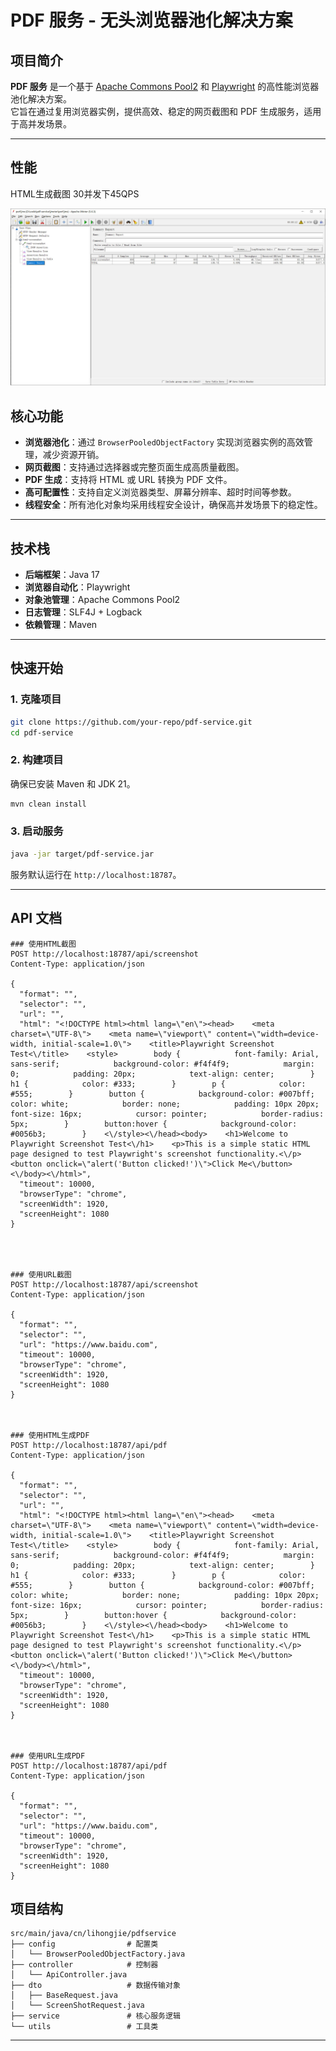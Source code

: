 
# PDF 服务 - 无头浏览器池化解决方案

## 项目简介

**PDF 服务** 是一个基于 [Apache Commons Pool2](https://commons.apache.org/proper/commons-pool/) 和 [Playwright](https://playwright.dev/) 的高性能浏览器池化解决方案。  
它旨在通过复用浏览器实例，提供高效、稳定的网页截图和 PDF 生成服务，适用于高并发场景。

---


## 性能

HTML生成截图 30并发下45QPS

![html-screenshot-perf-test.jpg](images/html-screenshot-perf-test.jpg)


## 核心功能

- **浏览器池化**：通过 `BrowserPooledObjectFactory` 实现浏览器实例的高效管理，减少资源开销。
- **网页截图**：支持通过选择器或完整页面生成高质量截图。
- **PDF 生成**：支持将 HTML 或 URL 转换为 PDF 文件。
- **高可配置性**：支持自定义浏览器类型、屏幕分辨率、超时时间等参数。
- **线程安全**：所有池化对象均采用线程安全设计，确保高并发场景下的稳定性。

---

## 技术栈

- **后端框架**：Java 17
- **浏览器自动化**：Playwright
- **对象池管理**：Apache Commons Pool2
- **日志管理**：SLF4J + Logback
- **依赖管理**：Maven

---

## 快速开始

### 1. 克隆项目

```bash
git clone https://github.com/your-repo/pdf-service.git
cd pdf-service
```

### 2. 构建项目

确保已安装 Maven 和 JDK 21。

```bash
mvn clean install
```

### 3. 启动服务

```bash
java -jar target/pdf-service.jar
```

服务默认运行在 `http://localhost:18787`。

---

## API 文档

```http request
### 使用HTML截图
POST http://localhost:18787/api/screenshot
Content-Type: application/json

{
  "format": "",
  "selector": "",
  "url": "",
  "html": "<!DOCTYPE html><html lang=\"en\"><head>    <meta charset=\"UTF-8\">    <meta name=\"viewport\" content=\"width=device-width, initial-scale=1.0\">    <title>Playwright Screenshot Test<\/title>    <style>        body {            font-family: Arial, sans-serif;            background-color: #f4f4f9;            margin: 0;            padding: 20px;            text-align: center;        }        h1 {            color: #333;        }        p {            color: #555;        }        button {            background-color: #007bff;            color: white;            border: none;            padding: 10px 20px;            font-size: 16px;            cursor: pointer;            border-radius: 5px;        }        button:hover {            background-color: #0056b3;        }    <\/style><\/head><body>    <h1>Welcome to Playwright Screenshot Test<\/h1>    <p>This is a simple static HTML page designed to test Playwright's screenshot functionality.<\/p>    <button onclick=\"alert('Button clicked!')\">Click Me<\/button><\/body><\/html>",
  "timeout": 10000,
  "browserType": "chrome",
  "screenWidth": 1920,
  "screenHeight": 1080
}




### 使用URL截图
POST http://localhost:18787/api/screenshot
Content-Type: application/json

{
  "format": "",
  "selector": "",
  "url": "https://www.baidu.com",
  "timeout": 10000,
  "browserType": "chrome",
  "screenWidth": 1920,
  "screenHeight": 1080
}



### 使用HTML生成PDF
POST http://localhost:18787/api/pdf
Content-Type: application/json

{
  "format": "",
  "selector": "",
  "url": "",
  "html": "<!DOCTYPE html><html lang=\"en\"><head>    <meta charset=\"UTF-8\">    <meta name=\"viewport\" content=\"width=device-width, initial-scale=1.0\">    <title>Playwright Screenshot Test<\/title>    <style>        body {            font-family: Arial, sans-serif;            background-color: #f4f4f9;            margin: 0;            padding: 20px;            text-align: center;        }        h1 {            color: #333;        }        p {            color: #555;        }        button {            background-color: #007bff;            color: white;            border: none;            padding: 10px 20px;            font-size: 16px;            cursor: pointer;            border-radius: 5px;        }        button:hover {            background-color: #0056b3;        }    <\/style><\/head><body>    <h1>Welcome to Playwright Screenshot Test<\/h1>    <p>This is a simple static HTML page designed to test Playwright's screenshot functionality.<\/p>    <button onclick=\"alert('Button clicked!')\">Click Me<\/button><\/body><\/html>",
  "timeout": 10000,
  "browserType": "chrome",
  "screenWidth": 1920,
  "screenHeight": 1080
}



### 使用URL生成PDF
POST http://localhost:18787/api/pdf
Content-Type: application/json

{
  "format": "",
  "selector": "",
  "url": "https://www.baidu.com",
  "timeout": 10000,
  "browserType": "chrome",
  "screenWidth": 1920,
  "screenHeight": 1080
}

```



## 项目结构

```
src/main/java/cn/lihongjie/pdfservice
├── config                # 配置类
│   └── BrowserPooledObjectFactory.java
├── controller            # 控制器
│   └── ApiController.java
├── dto                   # 数据传输对象
│   ├── BaseRequest.java
│   └── ScreenShotRequest.java
├── service               # 核心服务逻辑
└── utils                 # 工具类
```

---